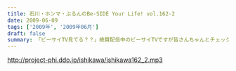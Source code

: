 ```yaml
---
title: 石川・ホンマ・ぶるんのBe-SIDE Your Life! vol.162-2
date: 2009-06-09
tags: ['2009年', '2009年06月']
draft: false
summary: 「ビーサイTV見てる？？」絶賛配信中のビーサイTVですが皆さんちゃんとチェックはしていますか？？今回は、河川敷のグラウンドが舞台になっていますから！NAMAE
---
```


http://project-phi.ddo.jp/ishikawa/ishikawa162_2.mp3

